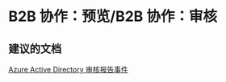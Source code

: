 <properties
    pageTitle="b2b collaboration: preview/b2b collaboration: auditing"
    description="B2B 协作：预览/B2B 协作：审核"
    service="microsoft.activedirectory"
    resource="activedirectory"
    authors="aashu"
    displayOrder=""
    selfHelpType="generic"
    supportTopicIds="32416700"
    resourceTags=""
    productPesIds="14785"
    cloudEnvironments="public"
/>


# B2B 协作：预览/B2B 协作：审核


## **建议的文档**
[Azure Active Directory 审核报告事件](https://azure.microsoft.com/documentation/articles/active-directory-reporting-audit-events/#list-of-audit-report-events)



<!--HONumber=Jul16_HO4-->


